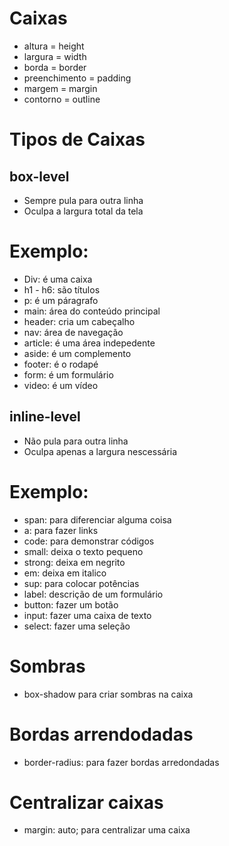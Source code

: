 # Caixas

- altura = height
- largura = width
- borda = border
- preenchimento = padding
- margem = margin
- contorno = outline

# Tipos de Caixas

## box-level

- Sempre pula para outra linha
- Oculpa a largura total da tela

# Exemplo:

- Div:     é uma caixa
- h1 - h6: são títulos
- p:       é um páragrafo
- main:    área do conteúdo principal
- header:  cria um cabeçalho
- nav:     área de navegação
- article: é uma área indepedente
- aside:   é um complemento
- footer:  é o rodapé
- form:    é um formulário
- video:   é um vídeo

## inline-level

- Não pula para outra linha
- Oculpa apenas a largura nescessária

# Exemplo:

- span:   para diferenciar alguma coisa
- a:      para fazer links
- code:   para demonstrar códigos
- small:  deixa o texto pequeno
- strong: deixa em negrito
- em:     deixa em italico
- sup:    para colocar potências
- label:  descrição de um formulário
- button: fazer um botão
- input:  fazer uma caixa de texto
- select: fazer uma seleção

# Sombras

- box-shadow para criar sombras na caixa

# Bordas arrendodadas

- border-radius: para fazer bordas arredondadas

# Centralizar caixas

- margin: auto; para centralizar uma caixa